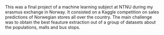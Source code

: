 This was a final project of a machine learning subject at NTNU during my erasmus exchange in Norway. It consisted on a Kaggle competition on sales predictions of Norwegian stores all over the country. The main challenge was to obtain the best feauture extraction out of a group of datasets about the populations, malls and bus stops. 
